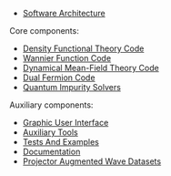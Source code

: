 * [Software Architecture](arch.md)

Core components:

* [Density Functional Theory Code](dft.md)
* [Wannier Function Code](wannier.md)
* [Dynamical Mean-Field Theory Code](dmft.md)
* [Dual Fermion Code](df.md)
* [Quantum Impurity Solvers](qim.md)

Auxiliary components:

* [Graphic User Interface](gui.md)
* [Auxiliary Tools](tools.md)
* [Tests And Examples](tests.md)
* [Documentation](docs.md)
* [Projector Augmented Wave Datasets](apawlib.md)
